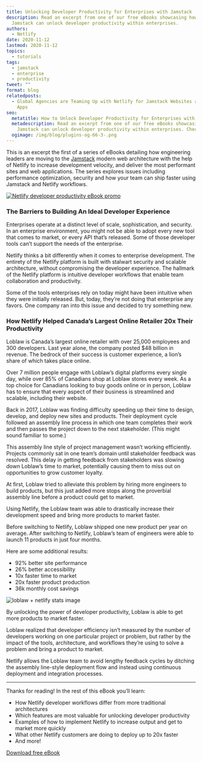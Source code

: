 ```yaml
---
title: Unlocking Developer Productivity for Enterprises with Jamstack
description: Read an excerpt from one of our free eBooks showcasing how the
  Jamstack can unlock developer productivity within enterprises.
authors:
  - Netlify
date: 2020-11-12
lastmod: 2020-11-12
topics:
  - tutorials
tags:
  - jamstack
  - enterprise
  - productivity
tweet: ""
format: blog
relatedposts:
  - Global Agencies are Teaming Up with Netlify for Jamstack Websites and Web
    Apps
seo:
  metatitle: How to Unlock Developer Productivity for Enterprises with Jamstack
  metadescription: Read an excerpt from one of our free eBooks showcasing how the
    Jamstack can unlock developer productivity within enterprises. Check it out!
  ogimage: /img/blog/plugins-og-66-3-.png
---
```

This is an excerpt the first of a series of eBooks detailing how engineering leaders are moving to the [Jamstack](https://www.netlify.com/jamstack/) modern web architecture with the help of Netlify to increase development velocity, and deliver the most performant sites and web applications. The series explores issues including performance optimization, security and how your team can ship faster using Jamstack and Netlify workflows.

[![Netlify developer productivity eBook promo](/img/blog/blog-1.png)](https://www.netlify.com/resources/ebooks/enterprise-web-performance/developer-productivity/)

### The Barriers to Building An Ideal Developer Experience

Enterprises operate at a distinct level of scale, sophistication, and security. In an enterprise environment, you might not be able to adopt every new tool that comes to market, or every API that’s released. Some of those developer tools can’t support the needs of the enterprise.

Netlify thinks a bit differently when it comes to enterprise development. The entirety of the Netlify platform is built with stalwart security and scalable architecture, without compromising the developer experience. The hallmark of the Netlify platform is intuitive developer workflows that enable team collaboration and productivity.

Some of the tools enterprises rely on today might have been intuitive when they were initially released. But, today, they’re not doing that enterprise any favors. One company ran into this issue and decided to try something new.

### How Netlify Helped Canada’s Largest Online Retailer 20x Their Productivity

Loblaw is Canada’s largest online retailer with over 25,000 employees and 300 developers. Last year alone, the company posted $48 billion in revenue. The bedrock of their success is customer experience, a lion’s share of which takes place online.

Over 7 million people engage with Loblaw’s digital platforms every single day, while over 85% of Canadians shop at Loblaw stores every week. As a top choice for Canadians looking to buy goods online or in person, Loblaw has to ensure that every aspect of their business is streamlined and scalable, including their website.

Back in 2017, Loblaw was finding difficulty speeding up their time to design, develop, and deploy new sites and products.
Their deployment cycle followed an assembly line process in which one team completes their work and then passes the project down to the next stakeholder. (This might sound familiar to some.)

This assembly line style of project management wasn’t working efficiently. Projects commonly sat in one team’s domain until stakeholder feedback was resolved. This delay in getting feedback from stakeholders was slowing down Loblaw’s time to market, potentially causing them to miss out on opportunities to grow customer loyalty.

At first, Loblaw tried to alleviate this problem by hiring more engineers to build products, but this just added more stops along the proverbial assembly line before a product could get to market.

Using Netlify, the Loblaw team was able to drastically increase their development speed and bring more products to market faster.

Before switching to Netlify, Loblaw shipped one new product per year on average. After switching to Netlify, Loblaw’s team of engineers were able to launch 11 products in just four months.

Here are some additional results:

* 92% better site performance
* 26% better accessibility
* 10x faster time to market
* 20x faster product production
* 36k monthly cost savings

![loblaw + netlify stats image](/img/blog/blog-2-3-.png)

By unlocking the power of developer productivity, Loblaw is able to get more products to market faster.

Loblaw realized that developer efficiency isn’t measured by the number of developers working on one particular project or problem, but rather by the impact of the tools, architecture, and workflows they’re using to solve a problem and bring a product to market.

Netlify allows the Loblaw team to avoid lengthy feedback cycles by ditching the assembly line-style deployment flow and instead using continuous deployment and integration processes.

- - -

Thanks for reading! In the rest of this eBook you’ll learn:

* How Netlify developer workflows differ from more traditional architectures
* Which features are most valuable for unlocking developer productivity
* Examples of how to implement Netlify to increase output and get to market more quickly
* What other Netlify customers are doing to deploy up to 20x faster
* And more!

<a href="https://www.netlify.com/resources/ebooks/enterprise-web-performance/developer-productivity/" class="button button--teal">Download free eBook</a>